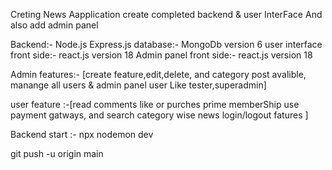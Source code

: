 Creting News Aapplication 
create completed backend & user InterFace And also add admin panel

Backend:- Node.js Express.js 
database:- MongoDb version 6
user interface front side:- react.js version 18
Admin panel front side:- react.js version 18

Admin features:- [create feature,edit,delete, and category post avalible, manange all users & admin panel user Like tester,superadmin]

user feature :-[read comments like or purches prime memberShip use payment gatways, and search category wise news login/logout fatures ]




Backend start :- npx nodemon dev

git push -u origin main